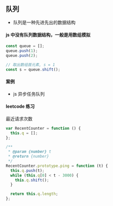 ## 队列

- 队列是一种先进先出的数据结构

#### js 中没有队列数据结构，一般是用数组模拟

```js
const queue = [];
queue.push(1);
queue.push(2);

// 取出数组首元素, s = 1
const s = queue.shift();
```

#### 案例

- js 异步任务队列

#### leetcode 练习

<a src="https://leetcode.cn/problems/H8086Q/">最近请求次数</a>

```js
var RecentCounter = function () {
  this.q = [];
};

/**
 * @param {number} t
 * @return {number}
 */
RecentCounter.prototype.ping = function (t) {
  this.q.push(t);
  while (this.q[0] < t - 3000) {
    this.q.shift();
  }

  return this.q.length;
};
```
